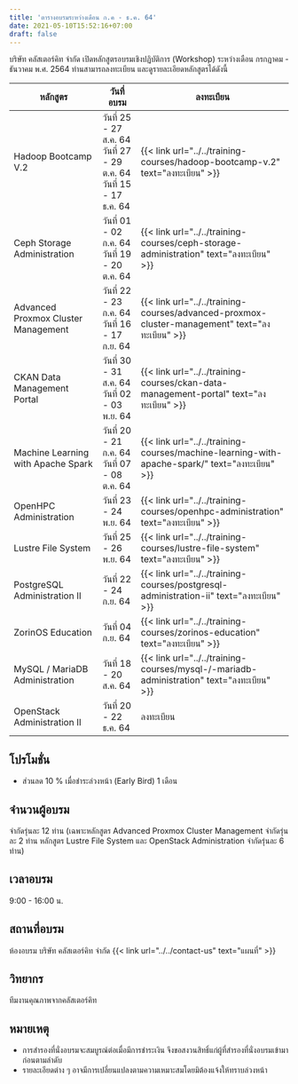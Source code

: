 ```yaml
---
title: 'ตารางอบรมระหว่างเดือน ก.ค - ธ.ค. 64'
date: 2021-05-10T15:52:16+07:00
draft: false
---
```


บริษัท คลัสเตอร์คิท จำกัด เปิดหลักสูตรอบรมเชิงปฏิบัติการ (Workshop) ระหว่างเดือน กรกฎาคม - ธันวาคม พ.ศ. 2564 ท่านสามารถลงทะเบียน และดูรายละเอียดหลักสูตรได้ดังนี้
<!--more-->

<table class="table table-striped">
  <thead class="bg-primary">
    <tr>
      <th>หลักสูตร</th>
      <th>วันที่อบรม</th>
      <th>ลงทะเบียน</th>
    </tr>
  </thead>
  <tbody>
   <tr>
      <td>Hadoop Bootcamp V.2</td>
      <td>วันที่ 25 - 27 ส.ค. 64<br>
          วันที่ 27 - 29 ต.ค. 64<br>
          วันที่ 15 - 17 ธ.ค. 64</td>
      <td>{{< link url="../../training-courses/hadoop-bootcamp-v.2" text="ลงทะเบียน" >}}</td>
    </tr>
    <tr>
      <td>Ceph Storage Administration</td>
      <td>วันที่ 01 - 02 ก.ค. 64<br>
          วันที่ 19 - 20 ต.ค. 64</td>
      <td>{{< link url="../../training-courses/ceph-storage-administration" text="ลงทะเบียน" >}}</td>
    </tr>
    <tr>
      <td>Advanced Proxmox Cluster Management</td>
      <td>วันที่ 22 - 23 ก.ค. 64<br>
          วันที่ 16 - 17 ก.ย. 64<br></td>
      <td>{{< link url="../../training-courses/advanced-proxmox-cluster-management" text="ลงทะเบียน" >}}</td>
    </tr>
    <tr>
      <td>CKAN Data Management Portal</td>
      <td>วันที่ 30 - 31 ส.ค. 64<br>
          วันที่ 02 - 03 พ.ย. 64</td>
      <td>{{< link url="../../training-courses/ckan-data-management-portal" text="ลงทะเบียน" >}}</td>
    </tr>
    <tr>
      <td>Machine Learning with Apache Spark</td>
      <td>วันที่ 20 - 21 ก.ค. 64<br>
          วันที่ 07 - 08 ต.ค. 64</td>
      <td>{{< link url="../../training-courses/machine-learning-with-apache-spark/" text="ลงทะเบียน" >}}</td>
    </tr>
    <tr>
      <td>OpenHPC Administration</td>
      <td>วันที่ 23 - 24 พ.ย. 64</td>
      <td>{{< link url="../../training-courses/openhpc-administration" text="ลงทะเบียน" >}}</td>
    </tr>
    <tr>
      <td>Lustre File System</td>
      <td>วันที่ 25 - 26 พ.ย. 64</td>
      <td>{{< link url="../../training-courses/lustre-file-system" text="ลงทะเบียน" >}}</td>
    </tr>
    <tr>
      <td>PostgreSQL Administration II</td>
      <td>วันที่ 22 - 24 ก.ย. 64</td>
      <td>{{< link url="../../training-courses/postgresql-administration-ii" text="ลงทะเบียน" >}}</td>
    </tr>
        <tr>
      <td>ZorinOS Education</td>
      <td>วันที่ 04 ก.ย. 64</td>
      <td>{{< link url="../../training-courses/zorinos-education" text="ลงทะเบียน" >}}</td>
    </tr>
        </tr>
        <tr>
      <td>MySQL / MariaDB Administration</td>
      <td>วันที่ 18 - 20 ส.ค. 64</td>
      <td>{{< link url="../../training-courses/mysql-/-mariadb-administration" text="ลงทะเบียน" >}}</td>
    </tr>
        </tr>
        <tr>
      <td>OpenStack Administration II</td>
      <td>วันที่ 20 - 22 ธ.ค. 64</td>
      <td>ลงทะเบียน</td>
    </tr>
    </tbody>
</table>

## โปรโมชั่น
* ส่วนลด 10 % เมื่อชำระล่วงหน้า (Early Bird) 1 เดือน 
<!-- * ส่วนลด 10 % สำหรับสมาชิก<a href="https://www.oseda.or.th/th/">สมาคมศึกษาและพัฒนาโอเพ่นซอร์ส</a> (OSEDA) และหากชำระค่าอบรมล่วงหน้า (Early Bird) 1 เดือนจะได้ส่วนลดเพิ่มอีก 10% -->

## จำนวนผู้อบรม 
จำกัดรุ่นละ 12 ท่าน (เฉพาะหลักสูตร Advanced Proxmox Cluster Management จำกัดรุ่นละ 2 ท่าน หลักสูตร Lustre File System และ OpenStack Administration จำกัดรุ่นละ 6 ท่าน)

## เวลาอบรม  
9:00 - 16:00 น.

## สถานที่อบรม  
ห้องอบรม บริษัท คลัสเตอร์คิท จำกัด {{< link url="../../contact-us" text="แผนที่" >}}

## วิทยากร 
ทีมงานคุณภาพจากคลัสเตอร์คิท

## หมายเหตุ
* การสำรองที่นั่งอบรมจะสมบูรณ์ต่อเมื่อมีการชำระเงิน จึงขอสงวนสิทธิ์แก่ผู้ที่สำรองที่นั่งอบรมเข้ามาก่อนตามลำดับ
* รายละเอียดต่าง ๆ อาจมีการเปลี่ยนแปลงตามความเหมาะสมโดยมิต้องแจ้งให้ทราบล่วงหน้า